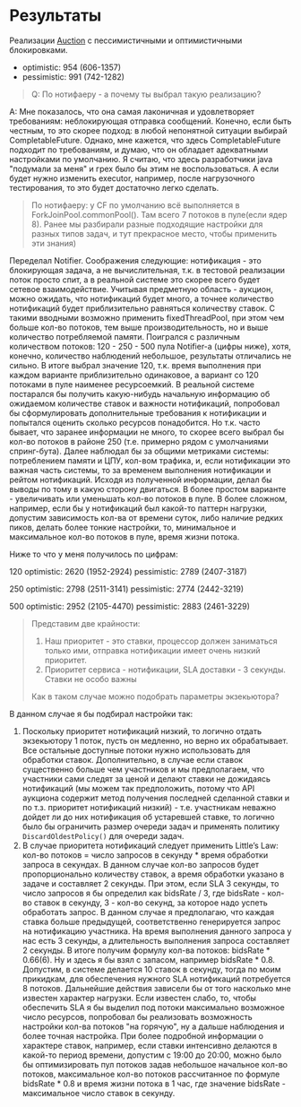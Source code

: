 # Результаты #

Реализации [Auction](./Auction.java) с пессимистичными и оптимистичными блокировками.
- optimistic: 954 (606-1357)
- pessimistic: 991 (742-1282)

> Q: По нотифаеру - а почему ты выбрал такую реализацию?

A: Мне показалось, что она самая лаконичная и удовлетворяет требованиям: неблокирующая отправка сообщений.
Конечно, если быть честным, то это скорее подход: в любой непонятной ситуации выбирай CompletableFuture.
Однако, мне кажется, что здесь CompletableFuture подходит по требованиям, и думаю, что он обладает адекватными
настройками по умолчанию. Я считаю, что здесь разработчики java "подумали за меня" и грех было бы этим не 
воспользоваться. А если будет нужно изменить executor, например, после нагрузочного тестирования, то это будет
достаточно легко сделать. 

> По нотифаеру: у CF по умолчанию всё выполняется в ForkJoinPool.commonPool(). Там всего 7 потоков в 
> пуле(если ядер 8). Ранее мы разбирали разные подходящие настройки для разных типов задач,
> и тут прекрасное место, чтобы применить эти знания)

Переделал Notifier. Соображения следующие: нотификация - это блокирующая задача, а не вычислительная, т.к.
в тестовой реализации поток просто спит, а в реальной системе это скорее всего будет сетевое взаимодействие.
Учитывая предметную область - аукцион, можно ожидать, что нотификаций будет много, а точнее количество 
нотификаций будет приблизительно равняться количеству ставок. С такими вводными возможно применить fixedThreadPool,
при этом чем больше кол-во потоков, тем выше производительность, но и выше количество потребляемой памяти.
Поигрался с различным количеством потоков: 120 - 250 - 500 пула Notifier-а (цифры ниже), хотя, конечно,
количество наблюдений небольшое, результаты отличались не сильно. В итоге выбрал значение 120, т.к. время 
выполнения при каждом варианте приблизительно одинаковое, а вариант со 120 потоками в пуле наименее ресурсоемкий. 
В реальной системе постарался бы получить какую-нибудь начальную информацию об ожидаемом количестве ставок
и важности нотификаций, попробовал бы сформулировать дополнительные требования к нотификации и попытался оценить
сколько ресурсов понадобится. Но т.к. часто бывает, что заранее информации не много, то скорее всего выбрал бы 
кол-во потоков в районе 250 (т.е. примерно рядом с умолчаниями спринг-бута). Далее наблюдал бы за общими метриками
системы: потреблением памяти и ЦПУ, кол-вом трафика, и, если нотификации это важная часть системы, то за временем
выполнения нотификации и рейтом нотификаций. Исходя из полученной информации, делал бы выводы по тому в какую
сторону двигаться. В более простом варианте - увеличивать или уменьшать кол-во потоков в пуле. В более сложном,
например, если бы у нотификаций был какой-то паттерн нагрузки, допустим зависимость кол-ва от времени суток, либо
наличие редких пиков, делать более тонкие настройки, то, минимальное и максимальное кол-во потоков в пуле,
время жизни потока.

Ниже то что у меня получилось по цифрам:

120
optimistic: 2620 (1952-2924)
pessimistic: 2789 (2407-3187)

250
optimistic: 2798 (2511-3141)
pessimistic: 2774 (2442-3219)

500
optimistic: 2952 (2105-4470)
pessimistic: 2883 (2461-3229)

> Представим две крайности:
> 1) Наш приоритет - это ставки, процессор должен заниматься только ими, отправка нотификации имеет
> очень низкий приоритет.
> 2) Приоритет сервиса - нотификации, SLA доставки - 3 секунды. Ставки не особо важны
>
> Как в таком случае можно подобрать параметры экзекьютора?

В данном случае я бы подбирал настройки так:
1. Поскольку приоритет нотификаций низкий, то логично отдать экзекьютору 1 поток, пусть он медленно, 
   но верно их обрабатывает. Все остальные доступные потоки нужно использовать для обработки ставок.
   Дополнительно, в случае если ставок существенно больше чем участников и мы предполагаем, что участники сами 
   следят за ценой и делают ставки не дожидаясь нотификаций (мы можем так предположить, потому что API аукциона 
   содержит метод получения последней сделанной ставки и по т.з. приоритет нотификаций низкий) - т.е. участникам
   неважно дойдет ли до них нотификация об устаревшей ставке, то логично было бы ограничить размер очереди
   задач и применять политику `DiscardOldestPolicy()` для очереди задач.
2. В случае приоритета нотификаций следует применить Little’s Law: 
   кол-во потоков = число запросов в секунду * время обработки запроса в секундах. 
   В данном случае кол-во запросов будет пропорционально количеству ставок, а время обработки указано в
   задаче и составляет 2 секунды. При этом, если SLA 3 секунды, то число запросов я бы определил как bidsRate / 3,
   где bidsRate - кол-во ставок в секунду, 3 - кол-во секунд, за которое надо успеть обработать запрос.
   В данном случае я предполагаю, что каждая ставка больше предыдущей, соответственно генерируется запрос на
   нотификацию участника. На время выполнения данного запроса у нас есть 3 секунды, а длительность выполнения запроса
   составляет 2 секунды. В итоге получим формулу кол-ва потоков: bidsRate * 0.66(6). Ну и здесь я бы взял с запасом,
   например bidsRate * 0.8. Допустим, в системе делается 10 ставок в секунду, тогда по моим прикидкам, для обеспечения
   нужного SLA нотификаций потребуется 8 потоков.
   Дальнейшие действия зависели бы от того насколько мне известен характер нагрузки. Если известен слабо, то,
   чтобы обеспечить SLA я бы выделил под потоки максимально возможное число ресурсов, попробовал бы реализовать
   возможность настройки кол-ва потоков "на горячую", ну а дальше наблюдения и более точная настройка.
   При более подробной информации о характере ставок, например, если ставки интенсивно делаются в какой-то период
   времени, допустим с 19:00 до 20:00, можно было бы оптимизировать пул потоков задав небольшое начальное кол-во 
   потоков, максимальное кол-во потоков рассчитанное по формуле bidsRate * 0.8 и время жизни потока в 1 час, где
   значение bidsRate - максимальное число ставок в секунду.
